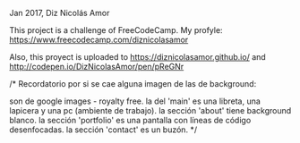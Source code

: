 Jan 2017, Diz Nicolás Amor


This project is a challenge of FreeCodeCamp. 
My profyle: https://www.freecodecamp.com/diznicolasamor 

Also, this proyect is uploaded to https://diznicolasamor.github.io/ and http://codepen.io/DizNicolasAmor/pen/pReGNr

/*
Recordatorio por si se cae alguna imagen de las de background: 

son de google images - royalty free. 
la del 'main' es una libreta, una lapicera y una pc (ambiente de trabajo). 
la sección 'about' tiene background blanco. 
la sección 'portfolio' es una pantalla con líneas de código desenfocadas. 
la sección 'contact' es un buzón. 
*/
